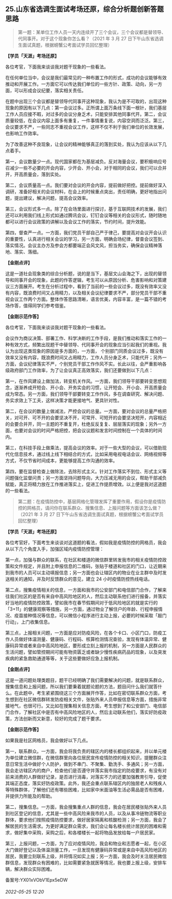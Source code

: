 ## 25.山东省选调生面试考场还原，综合分析题创新答题思路

> 第一题：某单位工作人员一天内连续开了三个会议，三个会议都是替领导、代同事开。对于这个现象你怎么看？（2021 年 3 月 27 日下午山东省选调生面试真题，根据螃蟹公考面试学员回忆整理）


**【学员「天涯」考场还原】**


各位考官，下面我来谈谈我对题干现象的一些看法。


在任何单位当中，会议是我们最常见的一种布置工作的形式，成功的会议能够有效推动和开展工作。一方面它可以传达我们单位的一些方针、政策、动向，另一方面，可以形成会议纪要，落实相关责任。


在题中出现三个会议都是替领导代同事开这种现象，我认为是不可取的，出现这种现象的原因有以下几点：第一会议过多。正所谓上面万条线下面一根针，我们基层工作人员应接不暇，对过多的会议分身乏术，只能安排其他同事代开。第二，会议质量较低，在会议内容上面多有重复，一件事情重复说，内容空洞而泛泛。第三，会议要求不严，一些同志不重视会议工作，这样不仅不利于我们单位的长效发展，也影响工作效率。


为了改善这种不良现象，让会议的精神能够真正的落到实处，我认为应该从以下几点着手。


第一，会议数量少一点。现代国家都在为基层减负。反对海量会议，要积极响应号召减少一些不必要的开会内容，少开会、开小会，对于相同的会议，我们可以合并开，开高质量会，落到实处。


第二，会议质量高一点。我们要对会议的开会内容，提前做好把控。提前做好深入调研，准备好相关的会议材料，在会上的时候重点突出，责任明确，更好地指出问题，提出建议，解决问题，提高会议效率。


第三，会议形式多一点。除了在会场里面进行探讨，基于互联网技术的发展，我们还可以利用我们线上形式如通过腾讯会议，钉钉会议等相关的会议形式，随时随地都可以进行会议政策的讲解以及会议工作的落实，节约时间，提升效能。


第四，督查严一点。一方面，我们党员干部自己严于律己，要提高对会议开会认识的重要性，认真进行相关会议的学习，另一方面，明确会场纪律，督查会议签到、落实情况。会议主办方及参会方都要端正会风文风，担当务实，确保会议精神落地、落实、落细。


**【金刚点评】**


这是一道社会现象类的综合分析题，说的是当下，基层文山会海之下，出现的替领导和同事开会的现象，此题的作答逻辑，考生可以从原因分析、危害影响和对策建议三方面展开。考生在分析过程中，看到了当前的一些会议过多，既没有效率又没有内容，既浪费时间又占用精力，以及相关会议纪律要求不严，部分党员干部不重视会议工作两个方面。整体作答思路清晰，语言优美，内容丰富，是一篇不错的考场作答，值得同学们参考借鉴。


**【金刚示范作答】**


各位考官，下面我来谈谈我对题干现象的一些看法。


会议作为商议决策、部署工作、科学决断的工作手段，是我们推动和落实工作的一种有效方式，频繁出现题干中替领导、代同事开会的现象应当引起我们的重视。我认为出现这类现象的原因是多方面的，一方面， 个别部门同质会议过多，既没有效率又没有内容，既浪费时间又占用精力，工作人员分身乏术，只能代开；另外一方面，会议纪律落实不严，个别党员干部工作作风不实。长此以往，会严重影响各级政府部门工作效率，为了让会议真正高效落实，我们还要做到以下几点：


第一，在作风建设上做加法，转变机关作风。一方面，我们领导干部要转变思想观念，逐渐养成开短会、开小会、开务实会的习惯，让开短会、开小会、开高质量会成为常态。另一方面，我们领导干部要转变工作作风，多在调查研究、解决问题、务实求效上下工夫，这样决策才能更接地气、更具针对性。 


第二，在会议的数量上做减法，严控会议的总量。一方面，要对会议的总量严格把关，对可开、可不开的会要坚决不开，可常开、可短开的会要坚决短开，内容相近的会要合并开，同一主题的不重复开，杜绝反反复复、层层落实的现象；另外一方面，也要对会议的时间严格把控，把会议议题和发言时间控制在一个具体的时间内。


第三，在科技手段上做乘法，提高会议的效率。对于一些大型的会议，可以借助现代化信息技术，通过线上线下相结合的方式，比如采用电视电话会议、网络视频等方式，不仅节省时间成本，更能够提高工作沟通的效率。


第四，要在监督检查上做除法，去除形式主义。针对工作落实不到位、形式主义等问题强化监督问责；另一方面坚持问题导向，大力压减无用的会议，帮助干部减负赋能，真正将精力放在工作推进落实上，促进工作提质增效。以上便是我对这道题的一些看法。



> 第二题：在疫情防控中，基层网格化管理发挥了重要作用，假设你是疫情防控的网格员，请问你在联系群众、搜集信息、上报问题等方面该怎么做？（2021 年 3 月 27 日下午山东省选调生面试真题，根据螃蟹公考面试学员回忆整理）


**【学员「天涯」考场还原】**


各位考官好，下面考生来谈谈对这道题的看法，假如我是疫情防控的网格员，我会从以下几个角度入手，加强区域内疫情防控管理：


第一点，加强与群众的联系，在社区和楼道的微信群里转发我市的相关疫情防控政策和文件规定，并且附上申报信息的二维码，张贴于楼道和社区的门口，让近期来到我市的人员可以主动填报信息；另一方面也会让辖区内的物业在业主群中及时发送相关的通知，并及时反馈群众的意见，建立 24 小时疫情防控热线电话。


第二点，搜集疫情相关的信息，一方面和我市的公安部门和电信部门合作，了解来往我们社区的是否有来自中高风险地区的人，然后主动联系他们进行报备，并落实好当地的疫情防控政策，譬如我市在春节假期间对于低风险地区的就是实行的「3+11」的健康观察等措施，另一方面，通过物业了解住户的年龄、行程申报情况、疫苗接种情况等信息，可以微信小程序进行主动上报，必要的时候采取「敲门行动」，上门收集信息。


第三点，上报相关问题，一方面是应对防疫风险，在各个卡口、小区门口，防疫工作人员做好体温测量、健康码、行程码、核算检测情况查验，发现有体温异常、健康码异常或者来自中高风险地区，要形成立刻上报的机制，另一方面是人民群众的生活问题，譬如管控期间可能有物资匮乏或者缺少慢性疾病药品的现象，以及突发疾病的紧急救助通道等等，关于这些要做好应急上报机制。


**【金刚点评】**


这是一道问题处理类题目，题干已经明确了我们需要解决的问题，就是联系群众，搜集信息和上报问题，所以我们要秉着就题论题的方法，题目问什么我们就答什么。在此题中，考生紧紧围绕这三个方面展开作答，比如在密切联系群众方面，考生想到在社区微信群转发防疫相关文件，张贴外来人员申报信息等方面，措施非常接地气，也很可行。又比如在搜集相关信息方面，考生想到了和公安部门、电信部门合作，了解社区中是否有中高风险地区的人，然后主动联系他们，落实好防疫政策，方法创新而又新意，较好的完成了题干要求。


**【金刚示范作答】**


如果我是社区网格员，我会做好以下几点。


第一，联系群众。一方面，我会将我负责的辖区内的楼长都组织起来，并以单元楼为单位建立微信群，在微信群里向各位居民宣传疫情防控的相关知识，提醒群众注意日常生活中做好个人防护，做到不串门、不聚集、勤洗手、多通风；另一方面，我会走访辖区内的商户，检查他们是否遵守并落实我市指定的防疫要求，有没有对前来消费的人群做好记录，是否进行消毒，对落实不力的还要加强教育引导，促使其端正态度，落实好防疫政策。此外，我还会重点联系辖区内的独居老人和残疾人等特殊群体，了解他们还有哪些困难，比如家中米面油等生活必需品是否有困难，并提供力所能及的帮助。


第二，搜集信息。一方面，我会搜集重点人群的信息，我会在居民楼张贴外来人员到社区登记的信息，尤其是一些中高风险来我市的人员，以及从事冷链物流等职业群体，要求他们按照疫情防控要求，做好居家隔离和核酸检测；另一方面，我会了解居民的生活需求。为更好满足群众需求，我们会让每名楼长统计居民的困难和需求，做好集中采购，采购之后，和各楼楼长一起将物品发放给每一户居民家。


第三，上报问题，一方面，为了应对疫情风险，我会和物业和志愿者一起，在小区大门做好登记以及体温测量工作，一旦发现有健康码异常或是来自中高风险地区的居民，我要立刻联系上级，并将情况如实上报；另一方面，我会及时关注居民微信群信息，发现群众有困难的，比如需要紧急就医等情况，我也要上报上级，安排车辆，解决群众实际困难。


备案号:YX01xVObV1Epx5eDW


###### 2022-05-25 12:20

